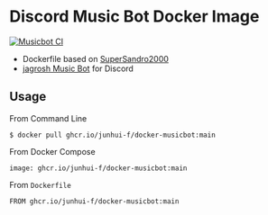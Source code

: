 # Discord Music Bot Docker Image

[![Musicbot CI](https://github.com/junhui-f/docker-musicbot/actions/workflows/main.yml/badge.svg)](https://github.com/junhui-f/docker-musicbot/actions/workflows/main.yml)

- Dockerfile based on [SuperSandro2000](https://github.com/SuperSandro2000/docker-images/tree/master/musicbot)
- [jagrosh Music Bot](https://github.com/jagrosh/MusicBot) for Discord

## Usage
From Command Line
```
$ docker pull ghcr.io/junhui-f/docker-musicbot:main
```

From Docker Compose
```
image: ghcr.io/junhui-f/docker-musicbot:main
```

From `Dockerfile`
```
FROM ghcr.io/junhui-f/docker-musicbot:main
```
